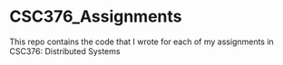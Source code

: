 # CSC376_Assignments

This repo contains the code that I wrote for each of my assignments in CSC376: Distributed Systems

